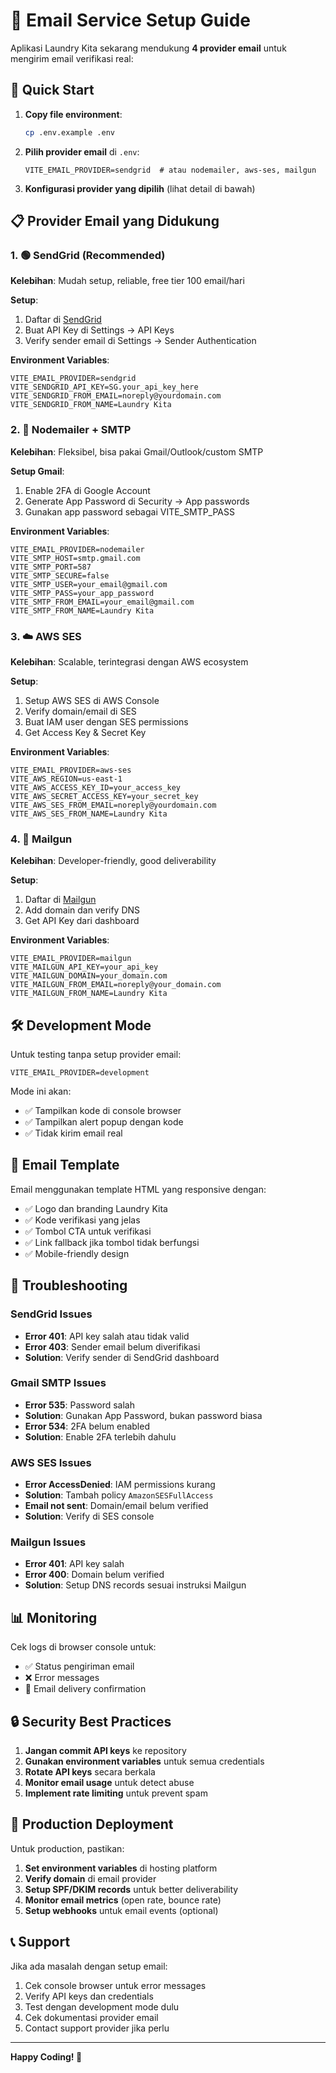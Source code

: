 # 📧 Email Service Setup Guide

Aplikasi Laundry Kita sekarang mendukung **4 provider email** untuk mengirim email verifikasi real:

## 🚀 Quick Start

1. **Copy file environment**:
   ```bash
   cp .env.example .env
   ```

2. **Pilih provider email** di `.env`:
   ```env
   VITE_EMAIL_PROVIDER=sendgrid  # atau nodemailer, aws-ses, mailgun
   ```

3. **Konfigurasi provider yang dipilih** (lihat detail di bawah)

## 📋 Provider Email yang Didukung

### 1. 🟢 SendGrid (Recommended)

**Kelebihan**: Mudah setup, reliable, free tier 100 email/hari

**Setup**:
1. Daftar di [SendGrid](https://sendgrid.com)
2. Buat API Key di Settings → API Keys
3. Verify sender email di Settings → Sender Authentication

**Environment Variables**:
```env
VITE_EMAIL_PROVIDER=sendgrid
VITE_SENDGRID_API_KEY=SG.your_api_key_here
VITE_SENDGRID_FROM_EMAIL=noreply@yourdomain.com
VITE_SENDGRID_FROM_NAME=Laundry Kita
```

### 2. 📧 Nodemailer + SMTP

**Kelebihan**: Fleksibel, bisa pakai Gmail/Outlook/custom SMTP

**Setup Gmail**:
1. Enable 2FA di Google Account
2. Generate App Password di Security → App passwords
3. Gunakan app password sebagai VITE_SMTP_PASS

**Environment Variables**:
```env
VITE_EMAIL_PROVIDER=nodemailer
VITE_SMTP_HOST=smtp.gmail.com
VITE_SMTP_PORT=587
VITE_SMTP_SECURE=false
VITE_SMTP_USER=your_email@gmail.com
VITE_SMTP_PASS=your_app_password
VITE_SMTP_FROM_EMAIL=your_email@gmail.com
VITE_SMTP_FROM_NAME=Laundry Kita
```

### 3. ☁️ AWS SES

**Kelebihan**: Scalable, terintegrasi dengan AWS ecosystem

**Setup**:
1. Setup AWS SES di AWS Console
2. Verify domain/email di SES
3. Buat IAM user dengan SES permissions
4. Get Access Key & Secret Key

**Environment Variables**:
```env
VITE_EMAIL_PROVIDER=aws-ses
VITE_AWS_REGION=us-east-1
VITE_AWS_ACCESS_KEY_ID=your_access_key
VITE_AWS_SECRET_ACCESS_KEY=your_secret_key
VITE_AWS_SES_FROM_EMAIL=noreply@yourdomain.com
VITE_AWS_SES_FROM_NAME=Laundry Kita
```

### 4. 🔫 Mailgun

**Kelebihan**: Developer-friendly, good deliverability

**Setup**:
1. Daftar di [Mailgun](https://mailgun.com)
2. Add domain dan verify DNS
3. Get API Key dari dashboard

**Environment Variables**:
```env
VITE_EMAIL_PROVIDER=mailgun
VITE_MAILGUN_API_KEY=your_api_key
VITE_MAILGUN_DOMAIN=your_domain.com
VITE_MAILGUN_FROM_EMAIL=noreply@your_domain.com
VITE_MAILGUN_FROM_NAME=Laundry Kita
```

## 🛠️ Development Mode

Untuk testing tanpa setup provider email:

```env
VITE_EMAIL_PROVIDER=development
```

Mode ini akan:
- ✅ Tampilkan kode di console browser
- ✅ Tampilkan alert popup dengan kode
- ✅ Tidak kirim email real

## 🎨 Email Template

Email menggunakan template HTML yang responsive dengan:
- ✅ Logo dan branding Laundry Kita
- ✅ Kode verifikasi yang jelas
- ✅ Tombol CTA untuk verifikasi
- ✅ Link fallback jika tombol tidak berfungsi
- ✅ Mobile-friendly design

## 🔧 Troubleshooting

### SendGrid Issues
- **Error 401**: API key salah atau tidak valid
- **Error 403**: Sender email belum diverifikasi
- **Solution**: Verify sender di SendGrid dashboard

### Gmail SMTP Issues
- **Error 535**: Password salah
- **Solution**: Gunakan App Password, bukan password biasa
- **Error 534**: 2FA belum enabled
- **Solution**: Enable 2FA terlebih dahulu

### AWS SES Issues
- **Error AccessDenied**: IAM permissions kurang
- **Solution**: Tambah policy `AmazonSESFullAccess`
- **Email not sent**: Domain/email belum verified
- **Solution**: Verify di SES console

### Mailgun Issues
- **Error 401**: API key salah
- **Error 400**: Domain belum verified
- **Solution**: Setup DNS records sesuai instruksi Mailgun

## 📊 Monitoring

Cek logs di browser console untuk:
- ✅ Status pengiriman email
- ❌ Error messages
- 📧 Email delivery confirmation

## 🔒 Security Best Practices

1. **Jangan commit API keys** ke repository
2. **Gunakan environment variables** untuk semua credentials
3. **Rotate API keys** secara berkala
4. **Monitor email usage** untuk detect abuse
5. **Implement rate limiting** untuk prevent spam

## 🚀 Production Deployment

Untuk production, pastikan:

1. **Set environment variables** di hosting platform
2. **Verify domain** di email provider
3. **Setup SPF/DKIM records** untuk better deliverability
4. **Monitor email metrics** (open rate, bounce rate)
5. **Setup webhooks** untuk email events (optional)

## 📞 Support

Jika ada masalah dengan setup email:

1. Cek console browser untuk error messages
2. Verify API keys dan credentials
3. Test dengan development mode dulu
4. Cek dokumentasi provider email
5. Contact support provider jika perlu

---

**Happy Coding! 🎉**
